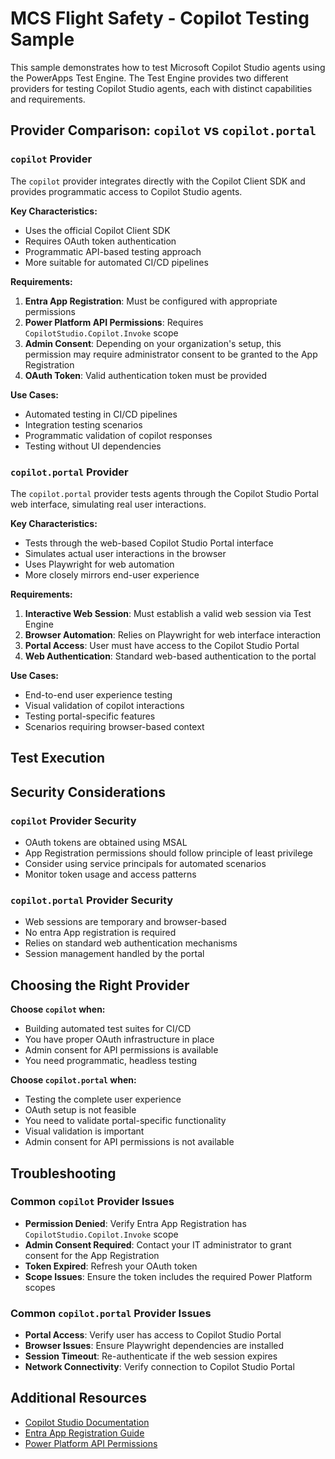 # MCS Flight Safety - Copilot Testing Sample

This sample demonstrates how to test Microsoft Copilot Studio agents using the PowerApps Test Engine. The Test Engine provides two different providers for testing Copilot Studio agents, each with distinct capabilities and requirements.

## Provider Comparison: `copilot` vs `copilot.portal`

### `copilot` Provider

The `copilot` provider integrates directly with the Copilot Client SDK and provides programmatic access to Copilot Studio agents.

**Key Characteristics:**
- Uses the official Copilot Client SDK
- Requires OAuth token authentication
- Programmatic API-based testing approach
- More suitable for automated CI/CD pipelines

**Requirements:**
1. **Entra App Registration**: Must be configured with appropriate permissions
2. **Power Platform API Permissions**: Requires `CopilotStudio.Copilot.Invoke` scope
3. **Admin Consent**: Depending on your organization's setup, this permission may require administrator consent to be granted to the App Registration
4. **OAuth Token**: Valid authentication token must be provided

**Use Cases:**
- Automated testing in CI/CD pipelines
- Integration testing scenarios
- Programmatic validation of copilot responses
- Testing without UI dependencies

### `copilot.portal` Provider

The `copilot.portal` provider tests agents through the Copilot Studio Portal web interface, simulating real user interactions.

**Key Characteristics:**
- Tests through the web-based Copilot Studio Portal interface
- Simulates actual user interactions in the browser
- Uses Playwright for web automation
- More closely mirrors end-user experience

**Requirements:**
1. **Interactive Web Session**: Must establish a valid web session via Test Engine
2. **Browser Automation**: Relies on Playwright for web interface interaction
3. **Portal Access**: User must have access to the Copilot Studio Portal
4. **Web Authentication**: Standard web-based authentication to the portal

**Use Cases:**
- End-to-end user experience testing
- Visual validation of copilot interactions
- Testing portal-specific features
- Scenarios requiring browser-based context

## Test Execution

## Security Considerations

### `copilot` Provider Security
- OAuth tokens are obtained using MSAL
- App Registration permissions should follow principle of least privilege
- Consider using service principals for automated scenarios
- Monitor token usage and access patterns

### `copilot.portal` Provider Security
- Web sessions are temporary and browser-based
- No entra App registration is required
- Relies on standard web authentication mechanisms
- Session management handled by the portal

## Choosing the Right Provider

**Choose `copilot` when:**
- Building automated test suites for CI/CD
- You have proper OAuth infrastructure in place
- Admin consent for API permissions is available
- You need programmatic, headless testing

**Choose `copilot.portal` when:**
- Testing the complete user experience
- OAuth setup is not feasible
- You need to validate portal-specific functionality
- Visual validation is important
- Admin consent for API permissions is not available

## Troubleshooting

### Common `copilot` Provider Issues
- **Permission Denied**: Verify Entra App Registration has `CopilotStudio.Copilot.Invoke` scope
- **Admin Consent Required**: Contact your IT administrator to grant consent for the App Registration
- **Token Expired**: Refresh your OAuth token
- **Scope Issues**: Ensure the token includes the required Power Platform scopes

### Common `copilot.portal` Provider Issues
- **Portal Access**: Verify user has access to Copilot Studio Portal
- **Browser Issues**: Ensure Playwright dependencies are installed
- **Session Timeout**: Re-authenticate if the web session expires
- **Network Connectivity**: Verify connection to Copilot Studio Portal

## Additional Resources

- [Copilot Studio Documentation](https://docs.microsoft.com/en-us/microsoft-copilot-studio/)
- [Entra App Registration Guide](https://docs.microsoft.com/en-us/azure/active-directory/develop/quickstart-register-app)
- [Power Platform API Permissions](https://docs.microsoft.com/en-us/power-platform/admin/api-permissions)
